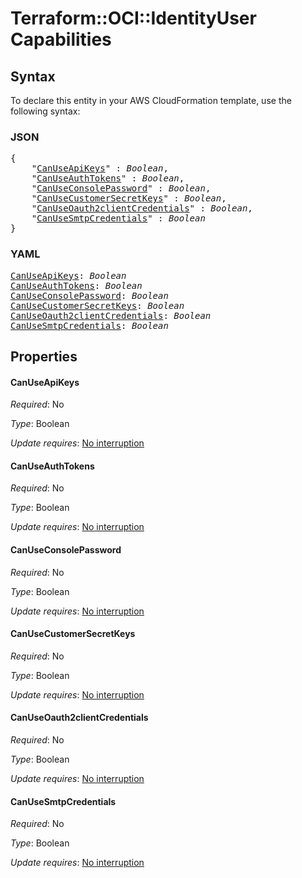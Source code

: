 # Terraform::OCI::IdentityUser Capabilities

## Syntax

To declare this entity in your AWS CloudFormation template, use the following syntax:

### JSON

<pre>
{
    "<a href="#canuseapikeys" title="CanUseApiKeys">CanUseApiKeys</a>" : <i>Boolean</i>,
    "<a href="#canuseauthtokens" title="CanUseAuthTokens">CanUseAuthTokens</a>" : <i>Boolean</i>,
    "<a href="#canuseconsolepassword" title="CanUseConsolePassword">CanUseConsolePassword</a>" : <i>Boolean</i>,
    "<a href="#canusecustomersecretkeys" title="CanUseCustomerSecretKeys">CanUseCustomerSecretKeys</a>" : <i>Boolean</i>,
    "<a href="#canuseoauth2clientcredentials" title="CanUseOauth2clientCredentials">CanUseOauth2clientCredentials</a>" : <i>Boolean</i>,
    "<a href="#canusesmtpcredentials" title="CanUseSmtpCredentials">CanUseSmtpCredentials</a>" : <i>Boolean</i>
}
</pre>

### YAML

<pre>
<a href="#canuseapikeys" title="CanUseApiKeys">CanUseApiKeys</a>: <i>Boolean</i>
<a href="#canuseauthtokens" title="CanUseAuthTokens">CanUseAuthTokens</a>: <i>Boolean</i>
<a href="#canuseconsolepassword" title="CanUseConsolePassword">CanUseConsolePassword</a>: <i>Boolean</i>
<a href="#canusecustomersecretkeys" title="CanUseCustomerSecretKeys">CanUseCustomerSecretKeys</a>: <i>Boolean</i>
<a href="#canuseoauth2clientcredentials" title="CanUseOauth2clientCredentials">CanUseOauth2clientCredentials</a>: <i>Boolean</i>
<a href="#canusesmtpcredentials" title="CanUseSmtpCredentials">CanUseSmtpCredentials</a>: <i>Boolean</i>
</pre>

## Properties

#### CanUseApiKeys

_Required_: No

_Type_: Boolean

_Update requires_: [No interruption](https://docs.aws.amazon.com/AWSCloudFormation/latest/UserGuide/using-cfn-updating-stacks-update-behaviors.html#update-no-interrupt)

#### CanUseAuthTokens

_Required_: No

_Type_: Boolean

_Update requires_: [No interruption](https://docs.aws.amazon.com/AWSCloudFormation/latest/UserGuide/using-cfn-updating-stacks-update-behaviors.html#update-no-interrupt)

#### CanUseConsolePassword

_Required_: No

_Type_: Boolean

_Update requires_: [No interruption](https://docs.aws.amazon.com/AWSCloudFormation/latest/UserGuide/using-cfn-updating-stacks-update-behaviors.html#update-no-interrupt)

#### CanUseCustomerSecretKeys

_Required_: No

_Type_: Boolean

_Update requires_: [No interruption](https://docs.aws.amazon.com/AWSCloudFormation/latest/UserGuide/using-cfn-updating-stacks-update-behaviors.html#update-no-interrupt)

#### CanUseOauth2clientCredentials

_Required_: No

_Type_: Boolean

_Update requires_: [No interruption](https://docs.aws.amazon.com/AWSCloudFormation/latest/UserGuide/using-cfn-updating-stacks-update-behaviors.html#update-no-interrupt)

#### CanUseSmtpCredentials

_Required_: No

_Type_: Boolean

_Update requires_: [No interruption](https://docs.aws.amazon.com/AWSCloudFormation/latest/UserGuide/using-cfn-updating-stacks-update-behaviors.html#update-no-interrupt)


